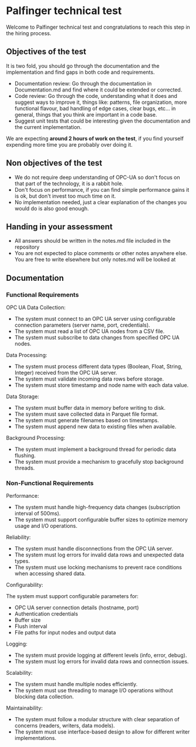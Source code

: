 # Palfinger technical test

Welcome to Palfinger technical test and congratulations to reach this step in the hiring process.

## Objectives of the test

It is two fold, you should go through the documentation and the implementation and find gaps in both code and requirements.

- Documentation review: Go through the documentation in Documentation.md and find where it could be extended or corrected.
- Code review: Go through the code, understanding what it does and suggest ways to improve it, things like: patterns, file organization, more functional flavour, bad handling of edge cases, clear bugs, etc... in general, things that you think are important in a code base.
- Suggest unit tests that could be interesting given the documentation and the current implementation.

We are expecting **around 2 hours of work on the test**, if you find yourself expending more time you are probably over doing it.

## Non objectives of the test

- We do not require deep understanding of OPC-UA so don't focus on that part of the technology, it is a rabbit hole.
- Don't focus on performance, if you can find simple performance gains it is ok, but don't invest too much time on it.
- No implementation needed, just a clear explanation of the changes you would do is also good enough.

## Handing in your assessment

- All answers should be written in the notes.md file included in the repository
- You are not expected to place comments or other notes anywhere else. You are free to write elsewhere but only notes.md will be looked at

## Documentation

### Functional Requirements

OPC UA Data Collection:

- The system must connect to an OPC UA server using configurable connection parameters (server name, port, credentials).
- The system must read a list of OPC UA nodes from a CSV file.
- The system must subscribe to data changes from specified OPC UA nodes.

Data Processing:

- The system must process different data types (Boolean, Float, String, Integer) received from the OPC UA server.
- The system must validate incoming data rows before storage.
- The system must store timestamp and node name with each data value.

Data Storage:

- The system must buffer data in memory before writing to disk.
- The system must save collected data in Parquet file format.
- The system must generate filenames based on timestamps.
- The system must append new data to existing files when available.

Background Processing:

- The system must implement a background thread for periodic data flushing.
- The system must provide a mechanism to gracefully stop background threads.

### Non-Functional Requirements

Performance:

- The system must handle high-frequency data changes (subscription interval of 500ms).
- The system must support configurable buffer sizes to optimize memory usage and I/O operations.

Reliability:

- The system must handle disconnections from the OPC UA server.
- The system must log errors for invalid data rows and unexpected data types.
- The system must use locking mechanisms to prevent race conditions when accessing shared data.

Configurability:

The system must support configurable parameters for:

- OPC UA server connection details (hostname, port)
- Authentication credentials
- Buffer size
- Flush interval
- File paths for input nodes and output data

Logging:

- The system must provide logging at different levels (info, error, debug).
- The system must log errors for invalid data rows and connection issues.

Scalability:

- The system must handle multiple nodes efficiently.
- The system must use threading to manage I/O operations without blocking data collection.

Maintainability:

- The system must follow a modular structure with clear separation of concerns (readers, writers, data models).
- The system must use interface-based design to allow for different writer implementations.
